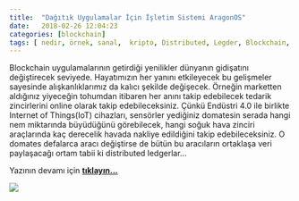 ```yaml
---
title:  "Dağıtık Uygulamalar İçin İşletim Sistemi AragonOS"
date:   2018-02-26 12:04:23
categories: [blockchain]
tags: [ nedir, örnek, sanal,  kripto, Distributed, Legder, Blockchain, Bitcoin, Mehmet Cem Yücel, Mehmet, Cem, Yucel, Yücel, blockchainturk, blockchainturk.net]
---
```


Blockchain uygulamalarının getirdiği yenilikler dünyanın gidişatını değiştirecek seviyede. Hayatımızın her yanını etkileyecek bu gelişmeler sayesinde alışkanlıklarımız da kalıcı şekilde değişecek. Örneğin marketten aldığınız yiyeceğin tohumdan itibaren her anını takip edebilecek tedarik zincirlerini online olarak takip edebileceksiniz. Çünkü Endüstri 4.0 ile birlikte Internet of Things(IoT) cihazları, sensörler yediğiniz domatesin serada hangi nem miktarında büyüdüğünü görebilecek, hangi soğuk hava zinciri araçlarında kaç derecelik havada nakliye edildiğini takip edebileceksiniz. O domates defalarca aracı değiştirse de bütün bu aracıların ortaklaşa veri paylaşacağı ortam tabii ki distributed ledgerlar...

Yazının devamı için 
<a style="font-weight:bold" href="https://medium.com/blockchainturk/62ef99606559?utm_source=mehmetcemyucel.com&utm_medium=refferal&utm_campaign=blog" target="_blank">tıklayın...</a>  

![](https://cdn-images-1.medium.com/max/800/1*B3whQzJCrXdbHdyIu0-1Dw.png)
